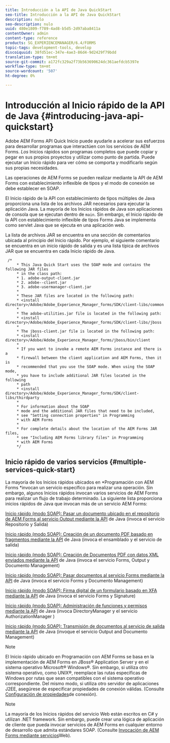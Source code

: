 ```yaml
---
title: Introducción a la API de Java QuickStart
seo-title: Introducción a la API de Java QuickStart
description: nulo
seo-description: nulo
uuid: 480e1809-f789-4ad8-b5d5-2d97aba8411a
contentOwner: admin
content-type: reference
products: SG_EXPERIENCEMANAGER/6.4/FORMS
topic-tags: development-tools, develop
discoiquuid: 38fd51ec-347e-4ae3-86d4-9d2429f79bdd
translation-type: tm+mt
source-git-commit: a172fc329a2f73b563690624dc361aefdcb5397e
workflow-type: tm+mt
source-wordcount: '507'
ht-degree: 0%

---
```



# Introducción al Inicio rápido de la API de Java {#introducing-java-api-quickstart}

Adobe AEM Forms API Quick Inicio puede ayudarle a acelerar sus esfuerzos para desarrollar programas que interactúen con los servicios de AEM Forms. *Los* Inicios rápidos son programas completos que puede copiar y pegar en sus propios proyectos y utilizar como punto de partida. Puede ejecutar un Inicio rápido para ver cómo se comporta y modificarlo según sus propias necesidades.

Las operaciones de AEM Forms se pueden realizar mediante la API de AEM Forms con establecimiento inflexible de tipos y el modo de conexión se debe establecer en SOAP.

El Inicio rápido de la API con establecimiento de tipos múltiples de Java proporciona una lista de los archivos JAR necesarios para ejecutar la aplicación Java. La mayoría de los Inicios rápidos de Java son aplicaciones de consola que se ejecutan dentro de `main`. Sin embargo, el Inicio rápido de la API con establecimiento inflexible de tipos Forms Java se implementa como servlet Java que se ejecuta en una aplicación web.

La lista de archivos JAR se encuentra en una sección de comentarios ubicada al principio del Inicio rápido. Por ejemplo, el siguiente comentario se encuentra en un inicio rápido de salida y es una lista típica de archivos JAR que se encuentra en cada Inicio rápido de Java.

```as3
 /* 
     * This Java Quick Start uses the SOAP mode and contains the following JAR files 
     * in the class path: 
     * 1. adobe-output-client.jar 
     * 2. adobe--client.jar 
     * 3. adobe-usermanager-client.jar 
     * 
     * These JAR files are located in the following path: 
     * <install directory>/Adobe/Adobe_Experience_Manager_forms/SDK/client-libs/common 
     * 
     * The adobe-utilities.jar file is located in the following path: 
     * <install directory>/Adobe/Adobe_Experience_Manager_forms/SDK/client-libs/jboss 
     * 
     * The jboss-client.jar file is located in the following path: 
     * <install directory>/Adobe/Adobe_Experience_Manager_forms/jboss/bin/client 
     * 
     * If you want to invoke a remote AEM Forms instance and there is a 
     * firewall between the client application and AEM Forms, then it is  
     * recommended that you use the SOAP mode. When using the SOAP mode,  
     * you have to include additional JAR files located in the following  
     * path 
     * <install directory>/Adobe/Adobe_Experience_Manager_forms/SDK/client-libs/thirdparty 
     * 
     * For information about the SOAP  
     * mode and the additional JAR files that need to be included,  
     * see "Setting connection properties" in Programming  
     * with AEM Forms 
     * 
     * For complete details about the location of the AEM Forms JAR files,  
     * see "Including AEM Forms library files" in Programming  
     * with AEM Forms 
     */
```

## Inicio rápido de varios servicios {#multiple-services-quick-start}

La mayoría de los Inicios rápidos ubicados en *Programación con AEM Forms *invocan un servicio específico para realizar una operación. Sin embargo, algunos Inicios rápidos invocan varios servicios de AEM Forms para realizar un flujo de trabajo determinado. La siguiente lista proporciona inicios rápidos de Java que invocan más de un servicio AEM Forms:

[Inicio rápido (modo SOAP): Pasar un documento ubicado en el repositorio de AEM Forms al servicio Output mediante la API](/help/forms/developing/output-service-java-api-quick.md#quick-start-soap-mode-passing-a-document-located-in-the-repository-to-the-output-service-using-the-java-api) de Java (invoca el servicio Repositorio y Salida)

[Inicio rápido (modo SOAP): Creación de un documento PDF basado en fragmentos mediante la API](/help/forms/developing/output-service-java-api-quick.md#quick-start-soap-mode-creating-a-pdf-document-based-on-fragments-using-the-java-api) de Java (invoca el ensamblado y el servicio de salida)

[Inicio rápido (modo SOAP): Creación de Documentos PDF con datos XML enviados mediante la API](/help/forms/developing/forms-service-api-quick-starts.md#quick-start-soap-mode-creating-pdf-documents-with-submitted-xml-data-using-the-java-api) de Java (invoca el servicio Forms, Output y Documento Management)

[Inicio rápido (modo SOAP): Pasar documentos al servicio Forms mediante la API](/help/forms/developing/forms-service-api-quick-starts.md#quick-start-soap-mode-passing-documents-to-the-forms-service-using-the-java-api) de Java (invoca el servicio Forms y Documento Management)

[Inicio rápido (modo SOAP): Firma digital de un formulario basado en XFA mediante la API](/help/forms/developing/signature-service-java-api-quick.md#quick-start-soap-mode-digitally-signing-a-xfa-based-form-using-the-java-api) de Java (invoca el servicio Forms y Signature)

[Inicio rápido (modo SOAP): Administración de funciones y permisos mediante la API](/help/forms/developing/user-manager-java-api-quick.md#quick-start-soap-mode-managing-roles-and-permissions-using-the-java-api) de Java (invoca DirectoryManager y el servicio AuthorizationManager )

[Inicio rápido (modo SOAP): Transmisión de documentos al servicio de salida mediante la API](/help/forms/developing/output-service-java-api-quick.md#quick-start-soap-mode-passing-documents-to-the-output-service-using-the-java-api) de Java (invoque el servicio Output and Documento Management)

>[!NOTE]
>
>El Inicio rápido ubicado en Programación con AEM Forms se basa en la implementación de AEM Forms en JBoss® Application Server y en el sistema operativo Microsoft® Windows®. Sin embargo, si utiliza otro sistema operativo, como UNIX®, reemplace las rutas específicas de Windows por rutas que sean compatibles con el sistema operativo correspondiente. Del mismo modo, si utiliza otro servidor de aplicaciones J2EE, asegúrese de especificar propiedades de conexión válidas. (Consulte [Configuración de propiedades](/help/forms/developing/invoking-aem-forms-using-java.md#setting-connection-properties)de conexión).

>[!NOTE]
>
>La mayoría de los Inicios rápidos del servicio Web están escritos en C# y utilizan .NET framework. Sin embargo, puede crear una lógica de aplicación de cliente que pueda invocar servicios de AEM Forms en cualquier entorno de desarrollo que admita estándares SOAP. (Consulte [Invocación de AEM Forms mediante servicios](/help/forms/developing/invoking-aem-forms-using-web.md#invoking-aem-forms-using-web-services)Web).

